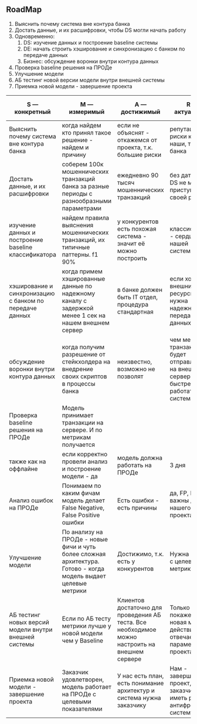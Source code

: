 ## RoadMap

1. Выяснить почему система вне контура банка
2. Достать данные, и их расшифровки, чтобы DS могли начать работу
3. Одновременно:
    1. DS: изучение данных и построение baseline системы
    2. DE: начать строить хэширование и синхронизацию с банком по передаче данных
    3. Бизнес: обсуждение воронки внутри контура данных
4. Проверка baseline решения на ПРОДе
5. Улучшение модели 
6. АБ тестинг новой версии модели внутри внешней системы
7. Приемка новой модели - завершение проекта

| S — конкретный | М — измеримый | А — достижимый | R — актуальный | T — time-bounded |
| --- | --- | --- | --- | --- |
| Выяснить почему система вне контура банка | когда найдем кто принял такое решение - найдем и причину | если не объяснят - откажемся от проекта, т.к. большие риски | репутационные риски как наши, так и банка | 2 дня |
| Достать данные, и их расшифровки | соберем 100к  мошеннических транзакций  банка за разные периоды с разнообразными параметрами | ежедневно 90 тысяч мошеннических транзакций | без датасета DS не могут приступить к своей работе | неделя |
| изучение данных и построение baseline классификатора | найдем правила выяснения мошеннических транзакций, их типичные паттерны. f1 90% | у конкурентов есть похожая система - значит её можно построить | классификатор - сердце нашей системы  | неделя |
|  хэширование и синхронизацию с банком по передаче данных | когда примем хэшированные данные по надежному каналу с задержкой менее 1 сек на нашем внешнем сервер | в банке должен быть IT отдел, процедура стандартная | если хотят внешние ресурсы - нужна надежная передача данных | 3 недели |
| обсуждение воронки внутри контура данных | когда получим разрешение от стейкхолдера на внедрение своих скриптов в процессы банка | неизвестно, возможно не позволят | чем меньше транзакций будет отправляться на внешний сервер, тем быстрее будет работать система | неделя |
| Проверка baseline решения на ПРОДе | Модель принимает транзакции на сервере. И по метрикам получается
также как на оффлайне | если корректно провели анализ и построение модели - да  | модель должна работать на ПРОДе | 3 дня |
| Анализ ошибок на ПРОДе | Понимаем по каким фичам модель делает False Negative, False Positive ошибки  | Есть ошибки - есть причины | да, FP, FN важны для нашего проекта | 2 дня |
| Улучшение модели  | По анализу на ПРОДе - новые фичи и чуть более сложная архитектура. Готово - когда модель выдает целевые метрики | Достижимо, т.к. есть у конкурентов | Нужна модель с целевыми метриками | 2 недели |
| АБ тестинг новых версий модели внутри внешней системы | Если по АБ тесту метрики лучше у новой модели чем у Baseline | Клиентов достаточно для проведения АБ теста. Все необходимое можно настроить на внешнем сервере | Только АБ тест покажет, что новая модель действительно отвечает параметрам проекта | 2 недели |
| Приемка новой модели - завершение проекта | Заказчик удовлетворен, модель работает на ПРОДе с целевыми показателями | У нас есть план, есть понимание архитектур и система нужна заказчику | Нам - завершить проект, заказчик - иметь рабочую антифрод систему | 1 неделя |